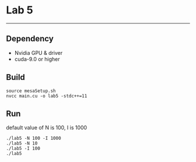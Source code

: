 # Lab 5
---
## Dependency

* Nvidia GPU & driver
* cuda-9.0 or higher


## Build
```
source mesaSetup.sh
nvcc main.cu -o lab5 -stdc++=11
```

## Run
default value of N is 100, I is 1000
```
./lab5 -N 100 -I 1000
./lab5 -N 10
./lab5 -I 100
./lab5
```

